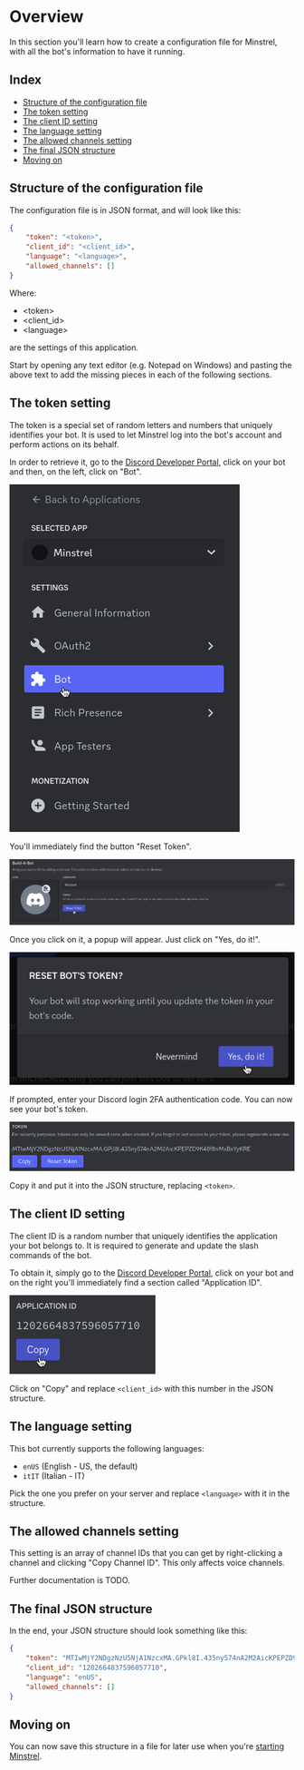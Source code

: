 # Overview
In this section you'll learn how to create a configuration file for Minstrel, with all the bot's information to have it running.
## Index
- [Structure of the configuration file](#structure-of-the-configuration-file)
- [The token setting](#the-token-setting)
- [The client ID setting](#the-client-id-setting)
- [The language setting](#the-language-setting)
- [The allowed channels setting](#the-allowed-channels-setting)
- [The final JSON structure](#the-final-json-structure)
- [Moving on](#moving-on)
## Structure of the configuration file
The configuration file is in JSON format, and will look like this:
```json
{
    "token": "<token>",
    "client_id": "<client_id>",
    "language": "<language>",
    "allowed_channels": []
}
```
Where:
- \<token\>
- \<client_id\>
- \<language\>

are the settings of this application.

Start by opening any text editor (e.g. Notepad on Windows) and pasting the above text to add the missing pieces in each of the following sections.
## The token setting
The token is a special set of random letters and numbers that uniquely identifies your bot. It is used to let Minstrel log into the bot's account and perform actions on its behalf.

In order to retrieve it, go to the [Discord Developer Portal](https://discord.com/developers/applications), click on your bot and then, on the left, click on "Bot".

![](https://github.com/sniirful/minstrel/blob/main/guides/res/create-configuration-file-1.png?raw=true)

You'll immediately find the button "Reset Token".

![](https://github.com/sniirful/minstrel/blob/main/guides/res/create-configuration-file-2.png?raw=true)

Once you click on it, a popup will appear. Just click on "Yes, do it!".

![](https://github.com/sniirful/minstrel/blob/main/guides/res/create-configuration-file-3.png?raw=true)

If prompted, enter your Discord login 2FA authentication code. You can now see your bot's token.

![](https://github.com/sniirful/minstrel/blob/main/guides/res/create-configuration-file-4.png?raw=true)

Copy it and put it into the JSON structure, replacing `<token>`.
## The client ID setting
The client ID is a random number that uniquely identifies the application your bot belongs to. It is required to generate and update the slash commands of the bot.

To obtain it, simply go to the [Discord Developer Portal](https://discord.com/developers/applications), click on your bot and on the right you'll immediately find a section called "Application ID".

![](https://github.com/sniirful/minstrel/blob/main/guides/res/create-configuration-file-5.png?raw=true)

Click on "Copy" and replace `<client_id>` with this number in the JSON structure.
## The language setting
This bot currently supports the following languages:
- `enUS` (English - US, the default)
- `itIT` (Italian - IT)

Pick the one you prefer on your server and replace `<language>` with it in the structure.
## The allowed channels setting
This setting is an array of channel IDs that you can get by right-clicking a channel and clicking "Copy Channel ID". This only affects voice channels.

Further documentation is TODO.
## The final JSON structure
In the end, your JSON structure should look something like this:
```json
{
    "token": "MTIwMjY2NDgzNzU5NjA1NzcxMA.GPkl8I.435ny574nA2M2AicKPEPZD9K48f8nMxBxYyKRE",
    "client_id": "1202664837596057710",
    "language": "enUS",
    "allowed_channels": []
}
```
## Moving on
You can now save this structure in a file for later use when you're [starting Minstrel](https://github.com/sniirful/minstrel/blob/main/guides/start-discord-bot.md).